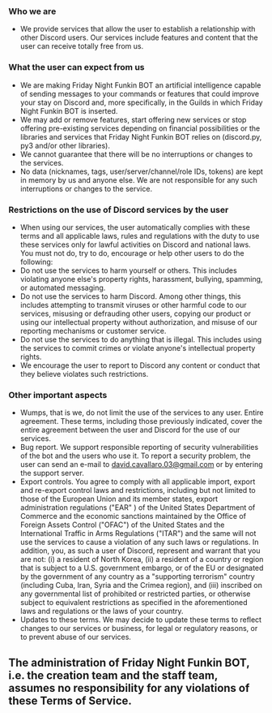 ### Who we are
- We provide services that allow the user to establish a relationship with other Discord users. Our services include features and content that the user can receive totally free from us.

### What the user can expect from us
- We are making Friday Night Funkin BOT an artificial intelligence capable of sending messages to your commands or features that could improve your stay on Discord and, more specifically, in the Guilds in which Friday Night Funkin BOT is inserted.
- We may add or remove features, start offering new services or stop offering pre-existing services depending on financial possibilities or the libraries and services that Friday Night Funkin BOT relies on (discord.py, py3 and/or other libraries).
- We cannot guarantee that there will be no interruptions or changes to the services.
- No data (nicknames, tags, user/server/channel/role IDs, tokens) are kept in memory by us and anyone else. We are not responsible for any such interruptions or changes to the service.

### Restrictions on the use of Discord services by the user

- When using our services, the user automatically complies with these terms and all applicable laws, rules and regulations with the duty to use these services only for lawful activities on Discord and national laws. You must not do, try to do, encourage or help other users to do the following:
- Do not use the services to harm yourself or others. This includes violating anyone else's property rights, harassment, bullying, spamming, or automated messaging.
- Do not use the services to harm Discord. Among other things, this includes attempting to transmit viruses or other harmful code to our services, misusing or defrauding other users, copying our product or using our intellectual property without authorization, and misuse of our reporting mechanisms or customer service.
- Do not use the services to do anything that is illegal. This includes using the services to commit crimes or violate anyone's intellectual property rights.
- We encourage the user to report to Discord any content or conduct that they believe violates such restrictions.

### Other important aspects

- Wumps, that is we, do not limit the use of the services to any user. Entire agreement. These terms, including those previously indicated, cover the entire agreement between the user and Discord for the use of our services.
- Bug report. We support responsible reporting of security vulnerabilities of the bot and the users who use it. To report a security problem, the user can send an e-mail to david.cavallaro.03@gmail.com or by entering the support server.
- Export controls. You agree to comply with all applicable import, export and re-export control laws and restrictions, including but not limited to those of the European Union and its member states, export administration regulations ("EAR" ) of the United States Department of Commerce and the economic sanctions maintained by the Office of Foreign Assets Control ("OFAC") of the United States and the International Traffic in Arms Regulations ("ITAR") and the same will not use the services to cause a violation of any such laws or regulations. In addition, you, as such a user of Discord, represent and warrant that you are not: (i) a resident of North Korea, (ii) a resident of a country or region that is subject to a U.S. government embargo, or of the EU or designated by the government of any country as a "supporting terrorism" country (including Cuba, Iran, Syria and the Crimea region), and (iii) inscribed on any governmental list of prohibited or restricted parties, or otherwise subject to equivalent restrictions as specified in the aforementioned laws and regulations or the laws of your country.
- Updates to these terms. We may decide to update these terms to reflect changes to our services or business, for legal or regulatory reasons, or to prevent abuse of our services.

## The administration of Friday Night Funkin BOT, i.e. the creation team and the staff team, assumes no responsibility for any violations of these Terms of Service.
